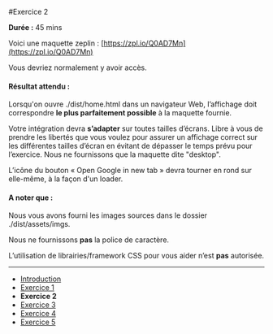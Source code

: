 #Exercice 2

**Durée :** 45 mins

Voici une maquette zeplin : [https://zpl.io/Q0AD7Mn](https://zpl.io/Q0AD7Mn)

Vous devriez normalement y avoir accès.

#### Résultat attendu :

Lorsqu'on ouvre ./dist/home.html dans un navigateur Web, l’affichage doit correspondre **le plus parfaitement possible** à la maquette fournie.

Votre intégration devra **s’adapter** sur toutes tailles d’écrans. Libre à vous de prendre les libertés que vous voulez pour assurer un affichage correct sur les différentes tailles d’écran en évitant de dépasser le temps prévu pour l’exercice. Nous ne fournissons que la maquette dite "desktop".

L’icône du bouton « Open Google in new tab » devra tourner en rond sur elle-même, à la façon d'un loader.

#### A noter que :

Nous vous avons fourni les images sources dans le dossier ./dist/assets/imgs.

Nous ne fournissons **pas** la police de caractère.

L’utilisation de librairies/framework CSS pour vous aider n’est **pas** autorisée.

---

- [Introduction](../README.md)
- [Exercice 1](./exo1.md)
- **Exercice 2**
- [Exercice 3](./exo3.md)
- [Exercice 4](./exo4.md)
- [Exercice 5](./exo5.md)

